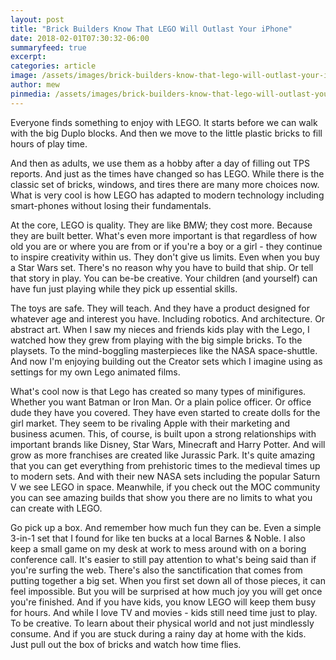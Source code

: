 ```yaml
---
layout: post
title: "Brick Builders Know That LEGO Will Outlast Your iPhone"
date: 2018-02-01T07:30:32-06:00
summaryfeed: true
excerpt:  
categories: article
image: /assets/images/brick-builders-know-that-lego-will-outlast-your-iphone.jpg
author: mew
pinmedia: /assets/images/brick-builders-know-that-lego-will-outlast-your-iphone-pinterest.jpg
---
```

Everyone finds something to enjoy with LEGO. It starts before we can walk with the big Duplo blocks. And then we move to the little plastic bricks to fill hours of play time. 

And then as adults, we use them as a hobby after a day of filling out TPS reports. And just as the times have changed so has LEGO. While there is the classic set of bricks, windows, and tires there are many more choices now. What is very cool is how LEGO has adapted to modern technology including smart-phones without losing their fundamentals.

At the core, LEGO is quality. They are like BMW; they cost more. Because they are built better. What's even more important is that regardless of how old you are or where you are from or if you're a boy or a girl - they continue to inspire creativity within us. They don't give us limits. Even when you buy a Star Wars set. There's no reason why you have to build that ship. Or tell that story in play. You can be-be creative. Your children (and yourself) can have fun just playing while they pick up essential skills.

The toys are safe. They will teach. And they have a product designed for whatever age and interest you have. Including robotics. And architecture. Or abstract art. When I saw my nieces and friends kids play with the Lego, I watched how they grew from playing with the big simple bricks. To the playsets. To the mind-boggling masterpieces like the NASA space-shuttle. And now I'm enjoying building out the Creator sets which I imagine using as settings for my own Lego animated films.

What's cool now is that Lego has created so many types of minifigures. Whether you want Batman or Iron Man. Or a plain police officer. Or office dude they have you covered. They have even started to create dolls for the girl market. They seem to be rivaling Apple with their marketing and business acumen. This, of course, is built upon a strong relationships with important brands like Disney, Star Wars, Minecraft and Harry Potter. And will grow as more franchises are created like Jurassic Park. It's quite amazing that you can get everything from prehistoric times to the medieval times up to modern sets. And with their new NASA sets including the popular Saturn V we see LEGO in space. Meanwhile, if you check out the MOC community you can see amazing builds that show you there are no limits to what you can create with LEGO.

Go pick up a box. And remember how much fun they can be. Even a simple 3-in-1 set that I found for like ten bucks at a local Barnes & Noble. I also keep a small game on my desk at work to mess around with on a boring conference call. It's easier to still pay attention to what's being said than if you're surfing the web. There's also the sanctification that comes from putting together a big set. When you first set down all of those pieces, it can feel impossible. But you will be surprised at how much joy you will get once you're finished. And if you have kids, you know LEGO will keep them busy for hours. And while I love TV and movies - kids still need time just to play. To be creative. To learn about their physical world and not just mindlessly consume. And if you are stuck during a rainy day at home with the kids. Just pull out the box of bricks and watch how time flies.
